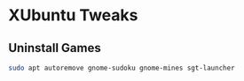 # XUbuntu Tweaks

## Uninstall Games

```sh
sudo apt autoremove gnome-sudoku gnome-mines sgt-launcher
```
